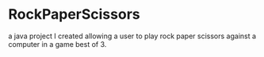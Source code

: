 # RockPaperScissors
a java project I created allowing a user to play rock paper scissors against a computer in a game best of 3.
